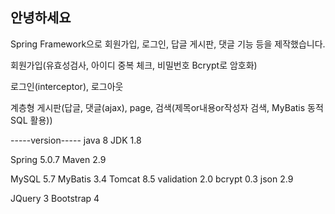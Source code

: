 ## 안녕하세요
Spring Framework으로 회원가입, 로그인, 답글 게시판, 댓글 기능 등을 제작했습니다.

회원가입(유효성검사, 아이디 중복 체크, 비밀번호 Bcrypt로 암호화)

로그인(interceptor), 로그아웃

계층형 게시판(답글, 댓글(ajax), page, 검색(제목or내용or작성자 검색, MyBatis 동적 SQL 활용))

-----version-----
java 8
JDK 1.8

Spring 5.0.7
Maven 2.9

MySQL 5.7
MyBatis 3.4
Tomcat 8.5
validation 2.0
bcrypt 0.3
json 2.9

JQuery 3
Bootstrap 4
